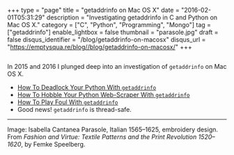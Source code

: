 +++
type = "page"
title = "getaddrinfo on Mac OS X"
date = "2016-02-01T05:31:29"
description = "Investigating getaddrinfo in C and Python on Mac OS X."
category = ["C", "Python", "Programming", "Mongo"]
tag = ["getaddrinfo"]
enable_lightbox = false
thumbnail = "parasole.jpg"
draft = false
disqus_identifier = "/blog/getaddrinfo-on-macosx"
disqus_url = "https://emptysqua.re/blog//blog/getaddrinfo-on-macosx/"
+++

<p><img alt="" src="parasole.jpg" /></p>
<p>In 2015 and 2016 I plunged deep into an investigation of <code>getaddrinfo</code> on Mac OS X.</p>
<ul>
<li><a href="/getaddrinfo-deadlock/">How To Deadlock Your Python With <code>getaddrinfo</code></a></li>
<li><a href="/mac-python-getaddrinfo-queueing/">How To Hobble Your Python Web-Scraper With <code>getaddrinfo</code></a></li>
<li><a href="/asyncio-getaddrinfo-short-circuit/">How To Play Foul With <code>getaddrinfo</code></a></li>
<li>Good news! <code>getaddrinfo</code> is thread-safe.</li>
</ul>
<hr />
<p>Image: Isabella Cantanea Parasole, Italian 1565&ndash;1625, embroidery design. From <em>Fashion and Virtue: Textile Patterns and the Print Revolution 1520&ndash;1620</em>, by Femke Speelberg.</p>
